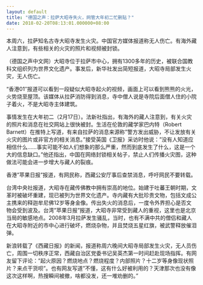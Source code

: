 ```yaml
---
layout: default
title: "德国之声：拉萨大昭寺失火，网管大年初二忙删贴？"
date: 2018-02-20T08:13:01.000000+08:00
---
```


本周六，拉萨知名古寺大昭寺发生火灾。中国官方媒体报道称无人伤亡。有海外藏人注意到，有些相关的火灾的照片和视频被封锁。

（德国之声中文网）大昭寺位于拉萨市中心，拥有1300多年的历史，被联合国教科文组织列为世界文化遗产。事发后，新华社发出简短报道，大昭寺局部发生火灾，无人伤亡。

“香港01″报道可以看到一段疑似大昭寺起火的视频，画面上可以看到熊熊的火光，火势烧至屋顶。该媒体从拉萨消防得到消息，寺中僧人说是寺院后面僧人住的小院子着火，不是大昭寺主体建筑。

事情发生在大年初二（2月17日）。法新社指出，有海外的藏人注意到，有关火灾的照片和消息在社交网站上很快被封。生活在伦敦的藏学家巴内特（Robert Barnett）在推特上写道，有来自拉萨的消息来源称”警方发出威胁，不让发放有关火灾的图片或非官方的相关消息。”接受英国《卫报》采访时他说：”没有人知道应相信什么……事实可能不如人们想象的那么严重，然而到底发生了什么，这是一个大的信息缺口。”他还指出，中国在网络封锁相关帖子，禁止人们传播火灾图，这种做法可能会进一步增大与藏人的裂痕。

香港”苹果日报”报道，有网民称，西藏公安厅事后查禁消息，呼吁网民不要转载。

台湾中央社报道，大昭寺在藏传佛教中拥有崇高的地位。始建于吐蕃王朝时期，文革时被破坏重建，现已被列为世界文化遗产。寺内藏有大批珍贵文物，包括文成公主携来的释迦牟尼佛12岁等身金像。传出失火的消息后，一度令外界担心是否文物会受到波及。台湾”苹果日报”报道，大昭寺非常受到藏人的重视，这里也是北京当局的敏感地点。2008年3月拉萨发生骚乱，当时，也有不满中共的僧侣和藏人在大昭寺附近的市中心进行破坏，燃烧杂物，并且焚烧五星红旗，被武警释放催泪弹。

新浪转载了《西藏日报》的新闻，报道称周六晚间大昭寺局部发生火灾，无人员伤亡，周围一切秩序正常，西藏自治区党委书记吴英杰第一时间赶赴现场指挥。有网友留下评论：”起火原因？燃烧地点？燃烧程度？内部照片？十二岁等身像现状照片？来点干货呗”。也有网友写道”不懂，这有什么好被利用的？天津那次也没有像这次这样啊，热搜瞬间被撤，啥都没发，还一堆劝删的。”

